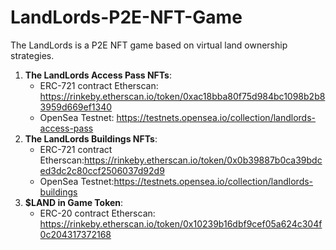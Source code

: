 # LandLords-P2E-NFT-Game
The LandLords is a P2E NFT game based on virtual land ownership strategies.

1. **The LandLords Access Pass NFTs**:
   - ERC-721 contract Etherscan: https://rinkeby.etherscan.io/token/0xac18bba80f75d984bc1098b2b83959d669ef1340
   - OpenSea Testnet: https://testnets.opensea.io/collection/landlords-access-pass
2. **The LandLords Buildings NFTs**:
   - ERC-721 contract Etherscan:https://rinkeby.etherscan.io/token/0x0b39887b0ca39bdced3dc2c80ccf2506037d92d9
   - OpenSea Testnet:https://testnets.opensea.io/collection/landlords-buildings
3. **$LAND in Game Token**:
   - ERC-20 contract Etherscan: https://rinkeby.etherscan.io/token/0x10239b16dbf9cef05a624c304f0c204317372168
   
